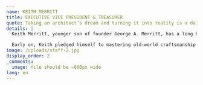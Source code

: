 ```yaml
---
name: KEITH MERRITT
title: EXECUTIVE VICE PRESIDENT & TREASURER
quote: Taking an architect’s dream and turning it into reality is a daily joy for my team. The challenges we face in the process become fuel driving us to exceed what we thought were limitations.
details: |
  Keith Merritt, younger son of founder George A. Merritt, has a long history within the company. Like his brother Michael, Keith has worked in nearly every position he now oversees from production, manufacturing and logistics to plant management, engineering management and project management. Today, in addition to his roles as executive vice president and treasurer, he also functions as day to day director of operations.

  Early on, Keith pledged himself to mastering old-world craftsmanship techniques to further Merritt’s foundation in the art of woodwork and joinery.  Along with his team, he continues to research the world’s finest materials and technological advancements, fusing them together with the industry’s most advanced equipment and creative people to create exquisite monumental architectural millwork.
image: /uploads/staff-2.jpg
display_order: 2
_comments:
  image: file should be ~600px wide
lang: en
---
```


